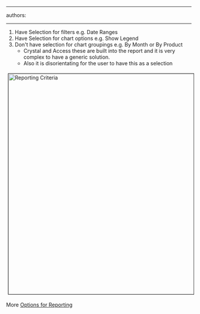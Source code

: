 

---
authors:

---




<span class='intro'> <ol><li>Have Selection for filters e.g. Date Ranges </li><li>Have Selection for chart options e.g. Show Legend </li><li>Don't have selection for chart groupings e.g. By Month or By Product
                        <ul><li>Crystal and Access these are built into the report and it is very complex to 
                                have a generic solution. </li><li>Also it is disorientating for the user to have this as a selection</li></ul></li></ol> </span>

<dl class="image"><dt> 
      <img border="1" alt="Reporting Criteria" src="http&#58;//www.ssw.com.au/ssw/Standards/Rules/Images/GraphInterface.gif" style="margin&#58;5px;width&#58;600px;" />
   </dt></dl><p> More 
   <a href="http&#58;//www.ssw.com.au/ssw/Standards/DeveloperDotNet/GuidelinesForReporting.aspx">Options for Reporting</a></p>



